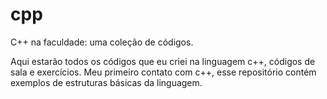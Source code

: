 # cpp
 C++ na faculdade: uma coleção de códigos.
 
Aqui estarão todos os códigos que eu criei na linguagem c++, códigos de sala e exercícios.
Meu primeiro contato com c++, esse repositório contém exemplos de estruturas básicas da linguagem.
